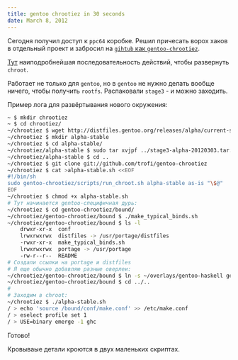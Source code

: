```yaml
---
title: gentoo chrootiez in 30 seconds
date: March 8, 2012
---
```


Сегодня получил доступ к `ppc64` коробке. Решил причесать ворох
хаков в отдельный проект и забросил на [`gihtub` как
`gentoo-chrootiez`](https://github.com/trofi/gentoo-chrootiez).

[Тут](https://github.com/trofi/gentoo-chrootiez/blob/master/HOWTO)
наиподробнейшая последовательность действий, чтобы развернуть
`chroot`.

Работает не только для `gentoo`, но в `gentoo` не нужно делать
вообще ничего, чтобы получить `rootfs`. Распаковали `stage3` - и
можно заходить.

Пример лога для развёртывания нового окружения:

``` bash
~ $ mkdir chrootiez
~ $ cd chrootiez/
~/chrootiez $ wget http://distfiles.gentoo.org/releases/alpha/current-stage3/stage3-alpha-20120303.tar.bz2
~/chrootiez $ mkdir alpha-stable
~/chrootiez $ cd alpha-stable/
~/chrootiez/alpha-stable $ sudo tar xvjpf ../stage3-alpha-20120303.tar.bz2
~/chrootiez/alpha-stable $ cd ..
~/chrootiez $ git clone git://github.com/trofi/gentoo-chrootiez
~/chrootiez $ cat >alpha-stable.sh <<EOF
#!/bin/sh
sudo gentoo-chrootiez/scripts/run_chroot.sh alpha-stable as-is "\$@"
EOF
~/chrootiez $ chmod +x alpha-stable.sh
# Тут начинается gentoo-специфичная дурь:
~/chrootiez $ cd gentoo-chrootiez/bound/
~/chrootiez/gentoo-chrootiez/bound $ ./make_typical_binds.sh
~/chrootiez/gentoo-chrootiez/bound $ ls -l
    drwxr-xr-x  conf
    lrwxrwxrwx  distfiles -> /usr/portage/distfiles
    -rwxr-xr-x  make_typical_binds.sh
    lrwxrwxrwx  portage -> /usr/portage
    -rw-r--r--  README
# Создали ссылки на portage и distfiles
# Я еще обычно добавляю разные оверлеи:
~/chrootiez/gentoo-chrootiez/bound $ ln -s ~/overlays/gentoo-haskell gentoo-haskell
~/chrootiez/gentoo-chrootiez/bound $ cd ../..
#
# Заходим в chroot:
~/chrootiez $ ./alpha-stable.sh
/ > echo 'source /bound/conf/make.conf' >> /etc/make.conf
/ > eselect profile set 1
/ > USE=binary emerge -1 ghc
```

Готово!

Кровываые детали кроются в двух маленьких скриптах.
